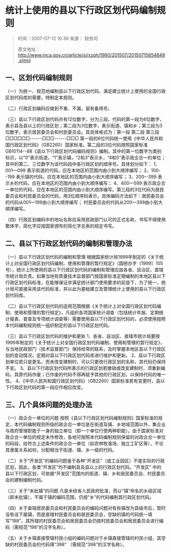 # 统计上使用的县以下行政区划代码编制规则

> 时间：2007-07-12 10:36   来源： 财务司
>
> 原文地址：http://www.mca.gov.cn/article/sj/xzqh/1980/201507/20150715854849.shtml

##  一、区划代码编制规则

（一）为统一、规范地编制县以下行政区划代码，满足建立统计上使用的全国行政区划代码库的需要，特制定本规则。

（二）行政区划编码应做到不重、不漏，留有备用号。

（三）县以下行政区划代码共有12位数字，分为三段。代码的第一段为6位数字，表示县及县以上的行政区划；第二段为3位数字，表示街道、镇和乡；第三段为3位数字，表示居民委员会和村民委员会。其具体格式为：第一段 第二段 第三段 □□□□□□------□□□------□□□ 第一段的6位代码统一使用《中华人民共和国行政区划代码》（GB2260）国家标准。第二段的3位代码按照国家标准GB10114--88《县以下行政区划代码编码规则》编制。其中的第一位数字为类别标识，以“0”表示街道，“1”表示镇，“2和3”表示乡，“4和5”表示政企合一的单位；其中的第二、三位数字为该代码段中各行政区划的顺序号。具体划分如下： 1、001—099 表示街道的代码，应在本地区的范围内由小到大顺序编写； 2、100--199 表示镇的代码，应在本地区的范围内由小到大顺序编写； 3、200--399 表示乡的代码，应在本地区的范围内由小到大顺序编写； 4、400—599 表示政企合一单位的代码，应在本地区的范围内由小到大顺序编写。第三段的3位代码为居民委员会和村民委员会的代码，用3位顺序码表示，具体编码方法如下：居民委员会的代码从001—199由小到大顺序编写； 村民委员会的代码从200—399由小到大顺序编写。

（四）行政区划编码中的地址名称应采用民政部门认可的正式名称，书写不得使用繁体字，简化字应按国家颁布的简化字总表的规定书写。


## 二、县以下行政区划代码的编制和管理办法

（一）县以下行政区划代码的编制和管理 根据国家统计局1999年制定的《关于统计上对全国行政区划代码编制、使用和管理的暂行规定》（国统办字〔1999〕105号），统计上所使用的县以下行政区划代码的编制和管理应由各省、自治区、直辖市统计局负责。如果当地有质量技术监督部门按国家标准定期编制的本地区县以下行政区划代码标准，在能够保证并满足统计部门使用要求的前提下，为了统一，统计局可直接采用该代码标准，并以此为基础建立及管理统计上使用的县以下行政区划代码库。

（二）县以下行政区划代码的适用范围根据《关于统计上对全国行政区划代码编制、使用和管理的暂行规定》，凡组织各项国家统计调查（包括统计年报、定期统计报表、普查及专项统计调查等）需要使用县以下行政区划代码的，必须使用按照本代码编制规则统一组织制定的县以下行政区划代码。

（三）县以下行政区划代码的维护和更新 1、各省、自治区、直辖市统计局要按1999年制定的《关于统计上对全国行政区划代码编制、使用和管理的暂行规定》，与当地民政部门（技术监督部门）保持经常的联系，及时掌握本地区县以下行政区划的变动情况，定期对县以下行政区划代码库进行维护和更新。 2、县以下行政区划单位若只是更名，而未改变建制时，可以只更改行政区划的名称，其代码仍保持不变。 3、县以下行政区划代码所表示的行政区划若撤销或改变建制时，须重新编码，其原代码作废；已作废的代码不得再赋予其他的行政区划，以保持代码的唯一性。 4、《中华人民共和国行政区划代码》（GB2260）国家标准若有变更时，县以下行政区划代码的第一段应作相应改变。


## 三、几个具体问题的处理办法

（一）政企合一单位的问题 按照《县以下行政区划代码编制规则》国家标准的规定，本代码编制规则所指的政企合一单位是在街道及镇、乡地域范围以外，集企业与政府管理职能于一身的独立单位（即一个单位行使两种职能）。由于国家标准对政企合一单位的规定未作修改，各地可按照本代码编制规则保留的对政企合一单位的码段，给符合上述条件的政企合一单位（如农林牧渔场、独立工矿区等），不论其隶属关系如何，分配相当于街道、镇、乡一级的代码。

（二）关于“开发区”的编码问题鉴于各种“开发区”（或工业园区）不是实际的行政区划，因此，各类“开发区”均不编制县及县以上的行政区划代码。“开发区” 中的县以下行政区划，可依据“开发区”范围内的街道、镇、乡和居民委员会、村民委员会的建制编制代码。

（三）关于“未批镇”的问题 凡是未经省人民政府批准，而以“镇”命名的乡级区域（即未批镇），不属于镇的编码范围，仍按“乡”的代码编制其行政区划代码。

（四）关于直辖居民委员会和村民委员会的编码问题对有些镇改为县级市后，暂时没有设下属镇，而是直辖村民委员会和居民委员会，空缺的镇的代码统一填写“198”，其所辖的村民委员会和居民委员会仍按村民委员会和居民委员会进行编码（需规范“198”的汉字名称）。

（五）关于乡镇直接管辖村民小组的编码问题对于乡镇直接管辖的村民小组，其空缺的村民委员会的代码填“398” （需规范“398”的汉字名称）。
